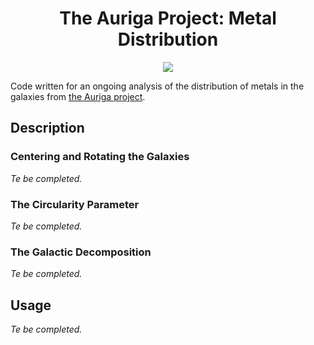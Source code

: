 <div align="center">
    <h1>The Auriga Project: Metal Distribution</h1>
</div>

<p align="center">
    <a href="https://www.python.org/"><img src="https://forthebadge.com/images/badges/made-with-python.svg"></a>
</p>

Code written for an ongoing analysis of the distribution of metals in the galaxies
from [the Auriga project](https://wwwmpa.mpa-garching.mpg.de/auriga/index.html).

## Description

### Centering and Rotating the Galaxies

*Te be completed.*

### The Circularity Parameter

*Te be completed.*

### The Galactic Decomposition

*Te be completed.*

## Usage

*Te be completed.*